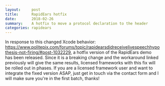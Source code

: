 ```yaml
---
layout:     post
title:      RapidEars hotfix
date:       2018-02-26
summary:    A hotfix to move a protocol declaration to the header
categories: rapidears
---
```

In response to this changed Xcode behavior: https://www.politepix.com/forums/topic/rapidearsdidreceivelivespeechhypothesis-not-firing/#post-1032229, a hotfix version of the RapidEars demo has been released. Since it is a breaking change and the workaround linked previously will give the same results, licensed frameworks with this fix will be rolled out in phases. If you are a licensed framework user and want to integrate the fixed version ASAP, just get in touch via the contact form and I will make sure you're in the first batch, thanks!
